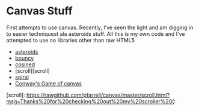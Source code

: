 # Canvas Stuff

First attempts to use canvas. Recently, I've seen the light and am digging in to easier techniquest ala asteroids stuff.
All this is my own code and I've attempted to use no libraries other than raw HTML5

* [asteroids](http://rawgithub.com/pfarrell/canvas/master/asteroids.html)
* [bouncy](http://rawgithub.com/pfarrell/canvas/master/bouncy.html)
* [cosined](http://rawgithub.com/pfarrell/canvas/master/cosined.html)
* [scroll][scroll]
* [spiral](http://rawgithub.com/pfarrell/canvas/master/spiral.html)
* [Conway's Game of canvas](http://rawgithub.com/pfarrell/canvas/master/gol.html)


[scroll]: https://rawgithub.com/pfarrell/canvas/master/scroll.html?msg=Thanks%20for%20checking%20out%20my%20scroller%20(:

